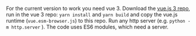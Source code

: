 For the current version to work you need vue 3. Download the [vue.js 3 repo](https://github.com/vuejs/vue-next), run in the vue 3 repo: `yarn install` and `yarn build` and copy the vue.js runtime (`vue.esm-browser.js`) to this repo. Run any http server (e.g. `python -m http.server` ). The code uses ES6 modules, which need a server.

